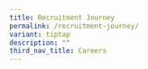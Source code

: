 ```yaml
---
title: Recruitment Journey
permalink: /recruitment-journey/
variant: tiptap
description: ""
third_nav_title: Careers
---
```

